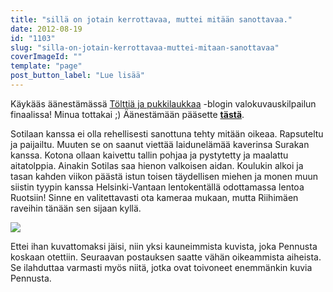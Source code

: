 ```yaml
---
title: "sillä on jotain kerrottavaa, muttei mitään sanottavaa."
date: 2012-08-19
id: "1103"
slug: "silla-on-jotain-kerrottavaa-muttei-mitaan-sanottavaa"
coverImageId: ""
template: "page"
post_button_label: "Lue lisää"
---
```


Käykääs äänestämässä [Tölttiä ja pukkilaukkaa](http://tolttiajapukkilaukkaa.blogspot.fi/) -blogin valokuvauskilpailun finaalissa! Minua tottakai ;) Äänestämään pääsette [**tästä**](http://tolttiajapukkilaukkaa.blogspot.fi/2012/08/valokuvauskilpailun-finalistit.html).

Sotilaan kanssa ei olla rehellisesti sanottuna tehty mitään oikeaa. Rapsuteltu ja paijailtu. Muuten se on saanut viettää laidunelämää kaverinsa Surakan kanssa. Kotona ollaan kaivettu tallin pohjaa ja pystytetty ja maalattu aitatolppia. Ainakin Sotilas saa hienon valkoisen aidan. Koulukin alkoi ja tasan kahden viikon päästä istun toisen täydellisen miehen ja monen muun siistin tyypin kanssa Helsinki-Vantaan lentokentällä odottamassa lentoa Ruotsiin! Sinne en valitettavasti ota kameraa mukaan, mutta Riihimäen raveihin tänään sen sijaan kyllä.

[![](/images/IMG_6082_.png)](http://2.bp.blogspot.com/-huRUHh0-4hc/UDCwx_mNnqI/AAAAAAAABDw/T4s98OHVM3g/s1600/IMG_6082_.png)

Ettei ihan kuvattomaksi jäisi, niin yksi kauneimmista kuvista, joka Pennusta koskaan otettiin. Seuraavan postauksen saatte vähän oikeammista aiheista. Se ilahduttaa varmasti myös niitä, jotka ovat toivoneet enemmänkin kuvia Pennusta.
